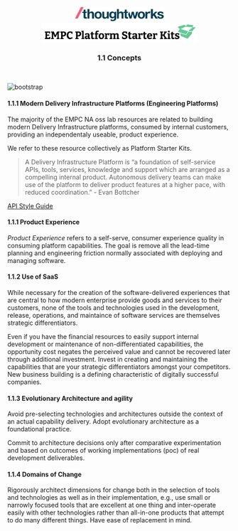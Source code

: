 <div align="center">
	<p>
		<img alt="Thoughtworks Logo" src="https://raw.githubusercontent.com/ThoughtWorks-DPS/static/master/thoughtworks_flamingo_wave.png?sanitize=true" width=200 />
    <br />
		<img alt="DPS Title" src="https://raw.githubusercontent.com/ThoughtWorks-DPS/static/master/EMPCPlatformStarterKitsImage.png?sanitize=true" width=350/>
	</p>
  <h3>1.1 Concepts</h3>
</div>
<br />

![bootstrap](https://img.shields.io/badge/document-EarlyDraft-yellow.svg?style=for-the-badge&logo=markdown)  

#### 1.1.1 Modern Delivery Infrastructure Platforms (Engineering Platforms)

The majority of the EMPC NA oss lab resources are related to building modern Delivery Infrastructure platforms, consumed by internal customers, providing an independentaly useable, product experience.  

We refer to these resource collectively as Platform Starter Kits.

> A Delivery Infrastructure Platform is “a foundation of self-service APIs, tools, services, knowledge and support which are arranged as a compelling internal product. Autonomous delivery teams can make use of the platform to deliver product features at a higher pace, with reduced coordination.” - Evan Bottcher

[API Style Guide](https://github.com/ThoughtWorks-DPS/dps-api-styleguide)  

#### 1.1.1 Product Experience

_Product Experience_ refers to a self-serve, consumer experience quality in consuming platform capabilities. The goal is remove all the lead-time planning and engineering friction normally associated with deploying and managing software.  

#### 1.1.2 Use of SaaS  

While necessary for the creation of the software-delivered experiences that are central to how modern enterprise provide goods and services to their customers, none of the tools and technologies used in the development, release, operations, and maintaince of software services are themselves strategic differentiators. 

Even if you have the financial resources to easily support internal development or maintenance of non-differentiated capabilities, the opportunity cost negates the perceived value and cannot be recovered later through additional investment. Invest in creating and maintaining the capabilities that are your strategic differentiators amongst your competitors. New business building is a defining characteristic of digitally successful companies.   

#### 1.1.3 Evolutionary Architecture and agility

Avoid pre-selecting technologies and architectures outside the context of an actual capability delivery. Adopt evolutionary architecture as a foundational practice.  

Commit to architecture decisions only after comparative experimentation and based on outcomes of working implementations (poc) of real development deliverables.  

#### 1.1.4 Domains of Change

Rigorously architect dimensions for change both in the selection of tools and technologies as well as in their implementation, e.g., use small or narrowly focused tools that are excellent at one thing and inter-operate easily with other technologies rather than all-in-one products that attempt to do many different things. Have ease of replacement in mind.

